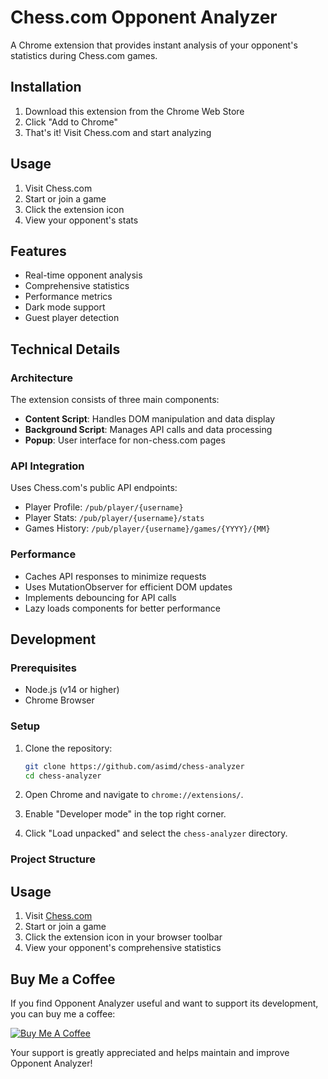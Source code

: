 # Chess.com Opponent Analyzer

A Chrome extension that provides instant analysis of your opponent's statistics during Chess.com games.

## Installation

1. Download this extension from the Chrome Web Store
2. Click "Add to Chrome"
3. That's it! Visit Chess.com and start analyzing

## Usage

1. Visit Chess.com
2. Start or join a game
3. Click the extension icon
4. View your opponent's stats

## Features

- Real-time opponent analysis
- Comprehensive statistics
- Performance metrics
- Dark mode support
- Guest player detection

## Technical Details

### Architecture

The extension consists of three main components:
- **Content Script**: Handles DOM manipulation and data display
- **Background Script**: Manages API calls and data processing
- **Popup**: User interface for non-chess.com pages

### API Integration

Uses Chess.com's public API endpoints:
- Player Profile: `/pub/player/{username}`
- Player Stats: `/pub/player/{username}/stats`
- Games History: `/pub/player/{username}/games/{YYYY}/{MM}`

### Performance

- Caches API responses to minimize requests
- Uses MutationObserver for efficient DOM updates
- Implements debouncing for API calls
- Lazy loads components for better performance

## Development

### Prerequisites
- Node.js (v14 or higher)
- Chrome Browser

### Setup

1. Clone the repository:
   ```bash
   git clone https://github.com/asimd/chess-analyzer
   cd chess-analyzer
   ```

2. Open Chrome and navigate to `chrome://extensions/`.

3. Enable "Developer mode" in the top right corner.

4. Click "Load unpacked" and select the `chess-analyzer` directory.

### Project Structure

## Usage

1. Visit [Chess.com](https://chess.com)
2. Start or join a game
3. Click the extension icon in your browser toolbar
4. View your opponent's comprehensive statistics 


## Buy Me a Coffee

If you find Opponent Analyzer useful and want to support its development, you can buy me a coffee:

[![Buy Me A Coffee](https://www.buymeacoffee.com/assets/img/custom_images/orange_img.png)](https://www.buymeacoffee.com/asimd)

Your support is greatly appreciated and helps maintain and improve Opponent Analyzer!